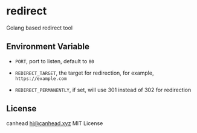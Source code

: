 # redirect

Golang based redirect tool

## Environment Variable

* `PORT`, port to listen, default to `80`

* `REDIRECT_TARGET`, the target for redirection, for example, `https://example.com`

* `REDIRECT_PERMANENTLY`, if set, will use 301 instead of 302 for redirection

## License

canhead <hi@canhead.xyz> MIT License
